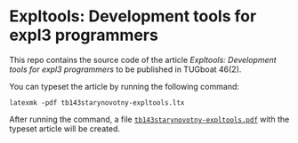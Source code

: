 # Expltools: Development tools for expl3 programmers

This repo contains the source code of the article *Expltools: Development tools
for expl3 programmers* to be published in TUGboat 46(2).

You can typeset the article by running the following command:

```
latexmk -pdf tb143starynovotny-expltools.ltx
```

After running the command, a file [`tb143starynovotny-expltools.pdf`][1] with the
typeset article will be created.

 [1]: https://github.com/witiko/markdown-themes-in-practice/releases/download/latest/tb143starynovotny-expltools.pdf

